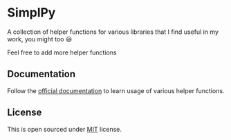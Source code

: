 # SimplPy

A collection of helper functions for various libraries that I find useful in my work, you might too :smiley:

Feel free to add more helper functions

## Documentation

Follow the <a href="https://github.com/frankhart2018/simplpy/wiki">official documentation</a> to learn usage of various helper functions.

## License

This is open sourced under <a href="https://github.com/frankhart2018/simplpy/blob/master/LICENSE">MIT</a> license.